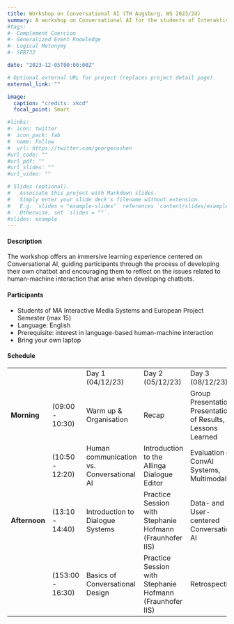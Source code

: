 ```yaml
---
title: Workshop on Conversational AI (TH Augsburg, WS 2023/24)
summary: A workshop on Conversational AI for the students of Interaktive Mediensysteme
#tags:
#- Complement Coercion
#- Generalized Event Knowledge
#- Logical Metonymy
#- SFB732

date: "2023-12-05T00:00:00Z"

# Optional external URL for project (replaces project detail page).
external_link: ""

image:
  caption: "credits: xkcd"
  focal_point: Smart

#links:
#- icon: twitter
#  icon_pack: fab
#  name: Follow
#  url: https://twitter.com/georgecushen
#url_code: ""
#url_pdf: ""
#url_slides: ""
#url_video: ""

# Slides (optional).
#   Associate this project with Markdown slides.
#   Simply enter your slide deck's filename without extension.
#   E.g. `slides = "example-slides"` references `content/slides/example-slides.md`.
#   Otherwise, set `slides = ""`.
#slides: example
---
```



<h4>Description </h4>

The workshop offers an immersive learning experience centered on Conversational AI, guiding participants through the process of developing their own chatbot and encouraging them to reflect on the issues related to human-machine interaction that arise when developing chatbots.

<h4>Participants </h4>

<ul>
  <li>Students of MA Interactive Media Systems and European Project Semester (max 15)</li>
  <li>Language: English</li>
  <li>Prerequisite: interest in language-based human-machine interaction</li>
  <li>Bring your own laptop</li>
</ul>

<h4>Schedule </h4>
<table>
<th>
<td></td><td>Day 1 (04/12/23)</td><td>Day 2 (05/12/23)</td><td>Day 3 (08/12/23)</td>
</th>
<tr>
<td><b>Morning</b> </td><td> (09:00 - 10:30)</td>
<td> Warm up & Organisation </td><td>Recap</td><td>Group Presentations: Presentation of Results, Lessons Learned</td>
</tr>
<tr>
<td></td><td>(10:50 - 12:20) </td><td>Human communication vs. Conversational AI</td> <td>Introduction to the Allinga Dialogue Editor</td> <td> Evaluation of ConvAI Systems, Multimodality </td>
</tr>
<tr>
<td><b>Afternoon</b>   </td><td> (13:10 - 14:40)</td>
<td>Introduction to Dialogue Systems</td></td><td>Practice Session with Stephanie Hofmann (Fraunhofer IIS)	</td><td>Data- and User-centered Conversational AI</td>
</tr>
<tr>
<td></td><td> (153:00 - 16:30)</td><td>Basics of Conversational Design</td><td>Practice Session with Stephanie Hofmann (Fraunhofer IIS)</td><td>Retrospective</td>
</tr>
	

</table>


